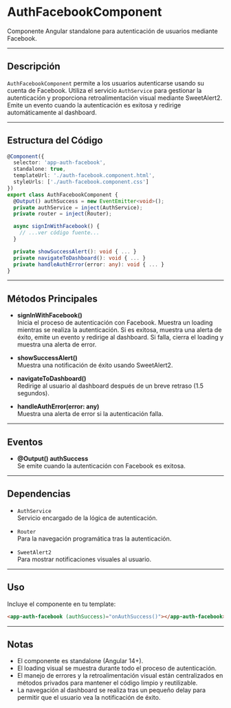 # AuthFacebookComponent

Componente Angular standalone para autenticación de usuarios mediante Facebook.

---

## Descripción

`AuthFacebookComponent` permite a los usuarios autenticarse usando su cuenta de Facebook. Utiliza el servicio `AuthService` para gestionar la autenticación y proporciona retroalimentación visual mediante SweetAlert2. Emite un evento cuando la autenticación es exitosa y redirige automáticamente al dashboard.

---

## Estructura del Código

```typescript
@Component({
  selector: 'app-auth-facebook',
  standalone: true,
  templateUrl: './auth-facebook.component.html',
  styleUrls: ['./auth-facebook.component.css']
})
export class AuthFacebookComponent {
  @Output() authSuccess = new EventEmitter<void>();
  private authService = inject(AuthService);
  private router = inject(Router);

  async signInWithFacebook() {
    // ...ver código fuente...
  }

  private showSuccessAlert(): void { ... }
  private navigateToDashboard(): void { ... }
  private handleAuthError(error: any): void { ... }
}
```

---

## Métodos Principales

- **signInWithFacebook()**  
  Inicia el proceso de autenticación con Facebook. Muestra un loading mientras se realiza la autenticación. Si es exitosa, muestra una alerta de éxito, emite un evento y redirige al dashboard. Si falla, cierra el loading y muestra una alerta de error.

- **showSuccessAlert()**  
  Muestra una notificación de éxito usando SweetAlert2.

- **navigateToDashboard()**  
  Redirige al usuario al dashboard después de un breve retraso (1.5 segundos).

- **handleAuthError(error: any)**  
  Muestra una alerta de error si la autenticación falla.

---

## Eventos

- **@Output() authSuccess**  
  Se emite cuando la autenticación con Facebook es exitosa.

---

## Dependencias

- `AuthService`  
  Servicio encargado de la lógica de autenticación.

- `Router`  
  Para la navegación programática tras la autenticación.

- `SweetAlert2`  
  Para mostrar notificaciones visuales al usuario.

---

## Uso

Incluye el componente en tu template:

```html
<app-auth-facebook (authSuccess)="onAuthSuccess()"></app-auth-facebook>
```

---

## Notas

- El componente es standalone (Angular 14+).
- El loading visual se muestra durante todo el proceso de autenticación.
- El manejo de errores y la retroalimentación visual están centralizados en métodos privados para mantener el código limpio y reutilizable.
- La navegación al dashboard se realiza tras un pequeño delay para permitir que el usuario vea la notificación de éxito.